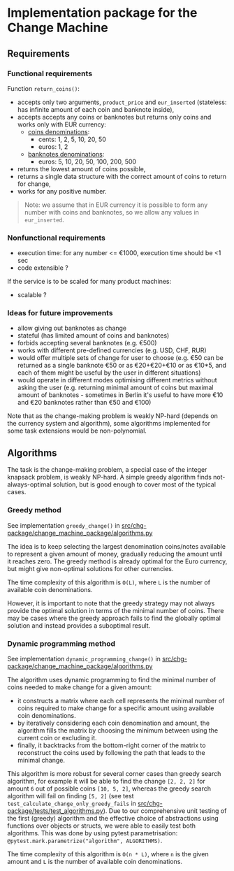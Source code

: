 # Implementation package for the Change Machine

## Requirements

### Functional requirements
Function `return_coins()`:
- accepts only two arguments, `product_price` and `eur_inserted` (stateless: has infinite amount of each coin and banknote inside),
- accepts accepts any coins or banknotes but returns only coins and works only with EUR currency:
    - [coins denominations](https://www.ecb.europa.eu/euro/coins/html/index.en.html):
        - cents: 1, 2, 5, 10, 20, 50
        - euros: 1, 2
    - [banknotes denominations](https://www.ecb.europa.eu/euro/banknotes/html/index.en.html):
        - euros: 5, 10, 20, 50, 100, 200, 500
- returns the lowest amount of coins possible,
- returns a single data structure with the correct amount of coins to return for change,
- works for any positive number.

> Note: we assume that in EUR currency it is possible to form any number with coins and banknotes, so we allow any values in `eur_inserted`.


### Nonfunctional requirements
- execution time: for any number <= €1000, execution time should be <1 sec
- code extensible ?

If the service is to be scaled for many product machines:
- scalable ?


### Ideas for future improvements
- allow giving out banknotes as change
- stateful (has limited amount of coins and banknotes)
- forbids accepting several banknotes (e.g. €500)
- works with different pre-defined currencies (e.g. USD, CHF, RUR)
- would offer multiple sets of change for user to choose (e.g. €50 can be returned as a single banknote €50 or as €20+€20+€10 or as €10*5, and each of them might be useful by the user in different situations)
- would operate in different modes optimising different metrics without asking the user (e.g. returning minimal amount of coins but maximal amount of banknotes - sometimes in Berlin it's useful to have more €10 and €20 banknotes rather than €50 and €100)

Note that as the change-making problem is weakly NP-hard (depends on the currency system and algorithm), some algorithms implemented for some task extensions would be non-polynomial.


## Algorithms
The task is the change-making problem, a special case of the integer knapsack problem, is weakly NP-hard.
A simple greedy algorithm finds not-always-optimal solution, but is good enough to cover most of the typical cases.

### Greedy method
See implementation `greedy_change()` in [src/chg-package/change_machine_package/algorithms.py](src/chg-package/change_machine_package/algorithms.py)

The idea is to keep selecting the largest denomination coins/notes available to represent a given amount of money, gradually reducing the amount until it reaches zero. The greedy method is already optimal for the Euro currency, but might give non-optimal solutions for other currencies.

The time complexity of this algorithm is `O(L)`, where `L` is the number of available coin denominations.

However, it is important to note that the greedy strategy may not always provide the optimal solution in terms of the minimal number of coins. There may be cases where the greedy approach fails to find the globally optimal solution and instead provides a suboptimal result.


### Dynamic programming method
See implementation `dynamic_programming_change()` in [src/chg-package/change_machine_package/algorithms.py](src/chg-package/change_machine_package/algorithms.py)

The algorithm uses dynamic programming to find the minimal number of coins needed to make change for a given amount:
- it constructs a matrix where each cell represents the minimal number of coins required to make change for a specific amount using available coin denominations.
- by iteratively considering each coin denomination and amount, the algorithm fills the matrix by choosing the minimum between using the current coin or excluding it.
- finally, it backtracks from the bottom-right corner of the matrix to reconstruct the coins used by following the path that leads to the minimal change.

This algorithm is more robust for several corner cases than greedy search algorithm, for example it will be able to find the change `[2, 2, 2]` for amount `6` out of possible coins `[10, 5, 2]`, whereas the greedy search algorithm will fail on finding `[5, 2]` (see test `test_calculate_change_only_greedy_fails` in [src/chg-package/tests/test_algorithms.py](src/chg-package/tests/test_algorithms.py)). Due to our comprehensive unit testing of the first (greedy) algorithm and the effective choice of abstractions using functions over objects or structs, we were able to easily test both algorithms. This was done by using pytest parametrisation: `@pytest.mark.parametrize("algorithm", ALGORITHMS)`.

The time complexity of this algorithm is `O(n * L)`, where `n` is the given amount and `L` is the number of available coin denominations.
